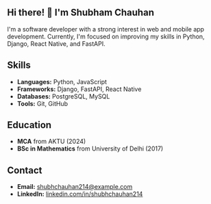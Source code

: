 ## Hi there! 👋 I'm Shubham Chauhan

I'm a software developer with a strong interest in web and mobile app development. Currently, I'm focused on improving my skills in Python, Django, React Native, and FastAPI.

## Skills
- **Languages:** Python, JavaScript
- **Frameworks:** Django, FastAPI, React Native
- **Databases:** PostgreSQL, MySQL
- **Tools:** Git, GitHub

## Education
- **MCA** from AKTU (2024)
- **BSc in Mathematics** from University of Delhi (2017)

## Contact
- **Email:** [shubhchauhan214@example.com](mailto:shubhchauhan214@example.com)
- **LinkedIn:** [linkedin.com/in/shubhchauhan214](https://linkedin.com/in/shubhchauhan214)

<!---
shubhchauhan214/shubhchauhan214 is a ✨ special ✨ repository because its `README.md` (this file) appears on your GitHub profile.
You can click the Preview link to take a look at your changes.
--->
